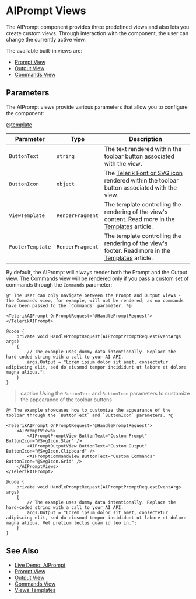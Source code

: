
# AIPrompt Views

The AIPrompt component provides three predefined views and also lets you create custom views. Through interaction with the component, the user can change the currently active view.

The available built-in views are:

* [Prompt View](slug:aiprompt-views-prompt)
* [Output View](slug:aiprompt-views-output)
* [Commands View](slug:aiprompt-views-commands)

## Parameters

The AIPrompt views provide various parameters that allow you to configure the component:

@[template](/_contentTemplates/common/parameters-table-styles.md#table-layout)

| Parameter | Type | Description |
| --- | --- | --- |
| `ButtonText` | `string` | The text rendered within the toolbar button associated with the view. |
| `ButtonIcon` | `object` | The [Telerik Font or SVG icon](slug:common-features-icons) rendered within the toolbar button associated with the view. |
| `ViewTemplate` | `RenderFragment` | The template controlling the rendering of the view's content. Read more in the [Templates](slug:aiprompt-views-templates#view-template) article. |
| `FooterTemplate` | `RenderFragment` | The template controlling the rendering of the view's footer. Read more in the [Templates](slug:aiprompt-views-templates#footer-template) article. |

By default, the AIPrompt will always render both the Prompt and the Output view. The Commands view will be rendered only if you pass a custom set of commands through the `Commands` parameter:

````RAZOR
@* The user can only navigate between the Prompt and Output views - the Commands view, for example, will not be rendered, as no commands have been passed to the `Commands` parameter. *@

<TelerikAIPrompt OnPromptRequest="@HandlePromptRequest"></TelerikAIPrompt>

@code {
    private void HandlePromptRequest(AIPromptPromptRequestEventArgs args)
    {
        // The example uses dummy data intentionally. Replace the hard-coded string with a call to your AI API.
        args.Output = "Lorem ipsum dolor sit amet, consectetur adipiscing elit, sed do eiusmod tempor incididunt ut labore et dolore magna aliqua.";
    }
}
````

>caption Using the `ButtonText` and `ButtonIcon` parameters to customize the appearance of the toolbar buttons

````RAZOR
@* The example showcases how to customize the appearance of the toolbar through the `ButtonText` and `ButtonIcon` parameters. *@

<TelerikAIPrompt OnPromptRequest="@HandlePromptRequest">
    <AIPromptViews>
        <AIPromptPromptView ButtonText="Custom Prompt" ButtonIcon="@SvgIcon.Star" />
        <AIPromptOutputView ButtonText="Custom Output" ButtonIcon="@SvgIcon.Clipboard" />
        <AIPromptCommandView ButtonText="Custom Commands" ButtonIcon="@SvgIcon.Grid" />
    </AIPromptViews>
</TelerikAIPrompt>

@code {
    private void HandlePromptRequest(AIPromptPromptRequestEventArgs args)
    {
        // The example uses dummy data intentionally. Replace the hard-coded string with a call to your AI API.
        args.Output = "Lorem ipsum dolor sit amet, consectetur adipiscing elit, sed do eiusmod tempor incididunt ut labore et dolore magna aliqua. Vel pretium lectus quam id leo in.";
    }
}
````

## See Also

* [Live Demo: AIPrompt](https://demos.telerik.com/blazor-ui/aiprompt/overview)
* [Prompt View](slug:aiprompt-views-prompt)
* [Output View](slug:aiprompt-views-output)
* [Commands View](slug:aiprompt-views-commands)
* [Views Templates](slug:aiprompt-views-templates)

